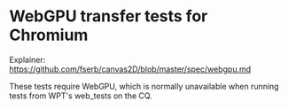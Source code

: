 # WebGPU transfer tests for Chromium

Explainer:
https://github.com/fserb/canvas2D/blob/master/spec/webgpu.md

These tests require WebGPU, which is normally unavailable when running tests
from WPT's web_tests on the CQ.
